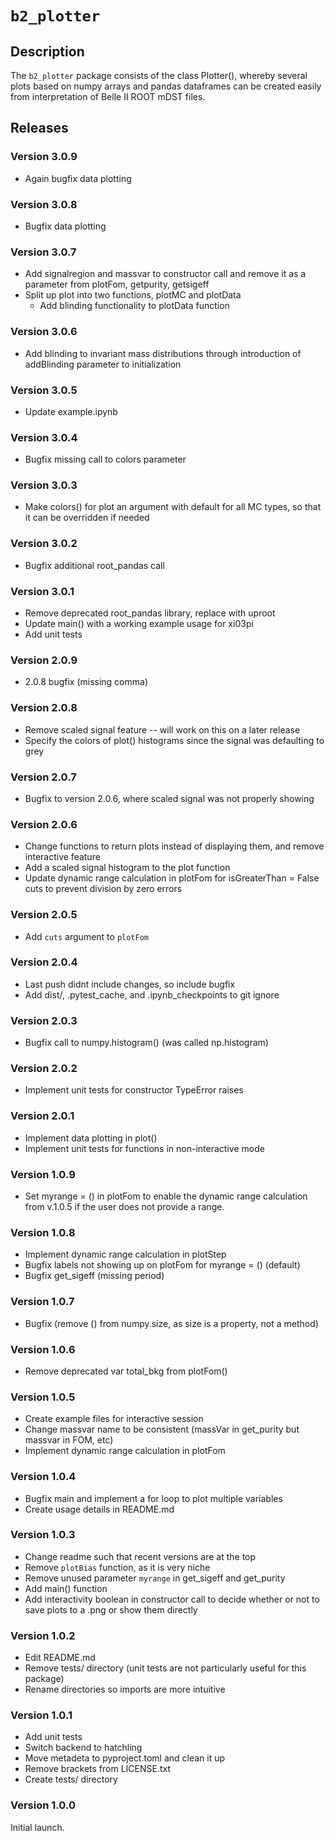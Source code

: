 # `b2_plotter`

## Description
The `b2_plotter` package consists of the class Plotter(), whereby several plots based on numpy arrays and pandas dataframes can be created easily from interpretation of Belle II ROOT mDST files. 

## Releases

### Version 3.0.9
- Again bugfix data plotting

### Version 3.0.8 
- Bugfix data plotting

### Version 3.0.7
- Add signalregion and massvar to constructor call and remove it as a parameter from plotFom, getpurity, getsigeff
- Split up plot into two functions, plotMC and plotData
    - Add blinding functionality to plotData function

### Version 3.0.6
- Add blinding to invariant mass distributions through introduction of addBlinding parameter to initialization

### Version 3.0.5
- Update example.ipynb

### Version 3.0.4
- Bugfix missing call to colors parameter

### Version 3.0.3
- Make colors() for plot an argument with default for all MC types, so that
it can be overridden if needed

### Version 3.0.2
- Bugfix additional root_pandas call


### Version 3.0.1
- Remove deprecated root_pandas library, replace with uproot
- Update main() with a working example usage for xi03pi
- Add unit tests

### Version 2.0.9 
- 2.0.8 bugfix (missing comma)

### Version 2.0.8
- Remove scaled signal feature -- will work on this on a later release
- Specify the colors of plot() histograms since the signal was defaulting to grey

### Version 2.0.7 
- Bugfix to version 2.0.6, where scaled signal was not properly showing

### Version 2.0.6
- Change functions to return plots instead of displaying them, and remove interactive feature
- Add a scaled signal histogram to the plot function
- Update dynamic range calculation in plotFom for isGreaterThan = False cuts to prevent division by zero errors

### Version 2.0.5
- Add `cuts` argument to `plotFom`

### Version 2.0.4
- Last push didnt include changes, so include bugfix
- Add dist/, .pytest_cache, and .ipynb_checkpoints to git ignore 

### Version 2.0.3
- Bugfix call to numpy.histogram() (was called np.histogram)

### Version 2.0.2
- Implement unit tests for constructor TypeError raises

### Version 2.0.1
- Implement data plotting in plot()
- Implement unit tests for functions in non-interactive mode

### Version 1.0.9
- Set myrange = () in plotFom to enable the dynamic range calculation from v.1.0.5 if the user does not provide a range.

### Version 1.0.8
- Implement dynamic range calculation in plotStep 
- Bugfix labels not showing up on plotFom for myrange = () (default)
- Bugfix get_sigeff (missing period)

### Version 1.0.7
- Bugfix (remove () from numpy.size, as size is a property, not a method)

### Version 1.0.6
- Remove deprecated var total_bkg from plotFom()

### Version 1.0.5 
- Create example files for interactive session
- Change massvar name to be consistent (massVar in get_purity but massvar in FOM, etc)
- Implement dynamic range calculation in plotFom

### Version 1.0.4
- Bugfix main and implement a for loop to plot multiple variables
- Create usage details in README.md

### Version 1.0.3 
- Change readme such that recent versions are at the top 
- Remove `plotBias` function, as it is very niche
- Remove unused parameter `myrange` in get_sigeff and get_purity
- Add main() function 
- Add interactivity boolean in constructor call to decide whether or not to save plots to a .png or show them directly

### Version 1.0.2 
- Edit README.md
- Remove tests/ directory (unit tests are not particularly useful for this package)
- Rename directories so imports are more intuitive

### Version 1.0.1
- Add unit tests
- Switch backend to hatchling
- Move metadeta to pyproject.toml and clean it up
- Remove brackets from LICENSE.txt
- Create tests/ directory

### Version 1.0.0
Initial launch.


